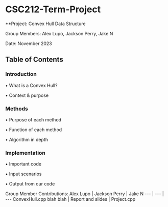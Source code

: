 # CSC212-Term-Project
**Project:
Convex Hull Data Structure

Group Members: Alex Lupo, Jackson Perry, Jake N

Date: November 2023

## Table of Contents

### Introduction

• What is a Convex Hull?

• Context & purpose

### Methods
• Purpose of each method

• Function of each method

• Algorithm in depth

### Implementation
• Important code

• Input scenarios

• Output from our code









Group Member Contributions: 
Alex Lupo | Jackson Perry | Jake N
--- | --- | ---
ConvexHull.cpp blah blah | Report and slides | Project.cpp
